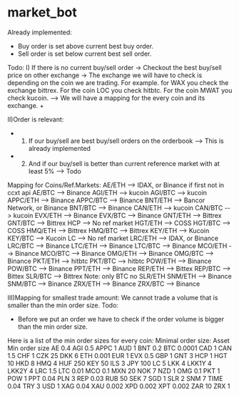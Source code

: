 # market_bot





Already implemented:
- Buy order is set above current best buy order.
- Sell order is set below current best sell order.

Todo:
I) If there is no current buy/sell order -> Checkout the best buy/sell price on other exchange
-> The exchange we will have to check is depending on the coin we are trading. For example. for WAX you check the exchange bittrex. For the coin LOC you check hitbtc. For the coin MWAT you check kucoin.
--> We will have a mapping for the every coin and its exchange. +




II)Order is relevant:
- 1) If our buy/sell are best buy/sell orders on the orderbook --> This is already implemented
- 2) And if our buy/sell is better than current reference market with at least 5% --> Todo



Mapping for Coins/Ref.Markets:
AE/ETH    --> IDAX, or Binance if first not in ccxt api
AE/BTC    --> Binance
AGI/ETH   --> kucoin
AGI/BTC   --> kucoin
APPC/ETH  --> Binance
APPC/BTC  --> Binance
BNT/ETH   --> Bancor Network, or Binance
BNT/BTC   --> Binance
CAN/ETH   --> kucoin
CAN/BTC   --> kucoin
EVX/ETH   --> Binance
EVX/BTC   --> Binance
GNT/ETH   --> Bittrex
GNT/BTC   --> Bittrex
HCP       --> No ref market
HGT/ETH   --> COSS
HGT/BTC   --> COSS
HMQ/ETH   --> Bittrex
HMQ/BTC   --> Bittrex
KEY/ETH   --> Kucoin
KEY/BTC   --> Kucoin
LC        --> No ref market
LRC/ETH   --> IDAX, or Binance
LRC/BTC   --> Binance
LTC/ETH   --> Binance
LTC/BTC   --> Binance
MCO/ETH   --> Binance
MCO/BTC   --> Binance
OMG/ETH   --> Binance
OMG/BTC   --> Binance
PKT/ETH   --> hitbtc
PKT/BTC   --> hitbtc
POW/ETH   --> Binance
POW/BTC   --> Binance
PPT/ETH   --> Binance
REP/ETH   --> Bittex
REP/BTC   --> Bittex
SLR/BTC   --> Bittrex Note: only BTC no SLR/ETH
SNM/ETH   --> Binance
SNM/BTC   --> Binance
ZRX/ETH   --> Binance
ZRX/BTC   --> Binance




III)Mapping for smallest trade amount:
We cannot trade a volume that is smaller than the min order size.
Todo:
- Before we put an order we have to check if the order volume is bigger than the min order size.

Here is a list of the min order sizes for every coin:
Minimal order size:
Asset
Min order size
AE	0.4
AGI	0.5
APPC	1
AUD	1
BNT	0.2
BTC	0.0001
CAD	1
CAN	1.5
CHF	1
CZK	25
DKK	6
ETH	0.001
EUR	1
EVX	0.5
GBP	1
GNT	3
HCP	1
HGT	10
HKD	8
HMQ	4
HUF	250
KEY	50
ILS	3
JPY	100
LC	5
LKK	4
LKK1Y	4
LKK2Y	4
LRC	1.5
LTC	0.01
MCO	0.1
MXN 20
NOK 7
NZD 1
OMG	0.1
PKT	1
POW	1
PPT	0.04
PLN 3
REP
0.03
RUB	50
SEK	7
SGD	1
SLR	2
SNM	7
TIME	0.04
TRY	3
USD	1
XAG	0.04
XAU	0.002
XPD	0.002
XPT	0.002
ZAR	10
ZRX	1

